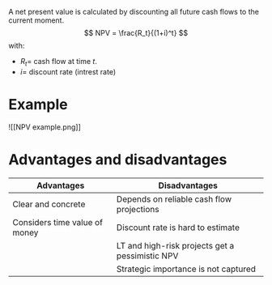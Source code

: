 A net present value is calculated by discounting all future cash flows to the current moment.
$$ NPV = \frac{R_t}{(1+i)^t} $$
with:
- $R_t =$ cash flow at time $t$.
- $i =$ discount rate (intrest rate)
# Example
![[NPV example.png]]
# Advantages and disadvantages
| Advantages | Disadvantages |
| ---- | ---- |
| Clear and concrete | Depends on reliable cash flow projections |
| Considers time value of money | Discount rate is hard to estimate |
|  | LT and high-risk projects get a pessimistic NPV |
|  | Strategic importance is not captured |
